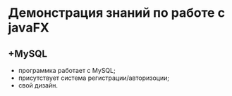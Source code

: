 # Демонстрация знаний по работе с javaFX
## +MySQL

- программка работает с MySQL;
- присутствует система регистрации/авторизоции;
- свой дизайн.